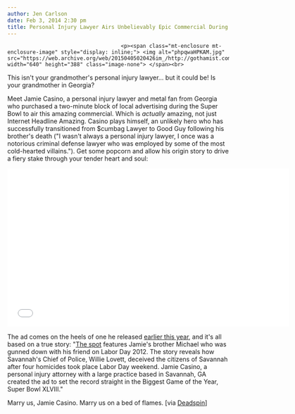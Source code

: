 ```yaml
---
author: Jen Carlson
date: Feb 3, 2014 2:30 pm
title: Personal Injury Lawyer Airs Unbelievably Epic Commercial During Super Bowl
---
```


	
										<p><span class="mt-enclosure mt-enclosure-image" style="display: inline;"> <img alt="phpqwaHPKAM.jpg" src="https://web.archive.org/web/20150405020426im_/http://gothamist.com/attachments/arts_jen/phpqwaHPKAM.jpg" width="640" height="388" class="image-none"> </span><br>
<span class="photo_caption">This isn&apos;t your grandmother&apos;s personal injury lawyer... but it could be! Is your grandmother in Georgia?</span></p>

<p>Meet Jamie Casino, a personal injury lawyer and metal fan from Georgia who purchased a two-minute block of local advertising during the Super Bowl to air this amazing commercial. Which is <em>actually</em> amazing, not just Internet Headline Amazing. Casino plays himself, an unlikely hero who has successfully transitioned from $cumbag Lawyer to Good Guy following his brother&apos;s death (&quot;I wasn&apos;t always a personal injury lawyer, I once was a notorious criminal defense lawyer who was employed by some of the most cold-hearted villains.&quot;). Get some popcorn and allow his origin story to drive a fiery stake through your tender heart and soul:</p>

<p><iframe width="640" height="360" src="//web.archive.org/web/20150405020426if_/http://www.youtube.com/embed/jr2gdPY-88w" frameborder="0" allowfullscreen></iframe></p>

<p>The ad comes on the heels of one he released <a href="https://web.archive.org/web/20150405020426/http://abovethelaw.com/2014/01/hilarious-commercial-alert-attorney-smashes-insurance-companies-with-a-hammer/">earlier this year</a>, and it&apos;s all based on a true story: &quot;<a href="https://web.archive.org/web/20150405020426/http://www.youtube.com/watch?v=jr2gdPY-88w#t=0">The spot</a> features Jamie&apos;s brother Michael who was gunned down with his friend on Labor Day 2012. The story reveals how Savannah&apos;s Chief of Police, Willie Lovett, deceived the citizens of Savannah after four homicides took place Labor Day weekend. Jamie Casino, a personal injury attorney with a large practice based in Savannah, GA created the ad to set the record straight in the Biggest Game of the Year, Super Bowl XLVIII.&quot; </p>

<p>Marry us, Jamie Casino. Marry us on a bed of flames. [via <a href="https://web.archive.org/web/20150405020426/http://deadspin.com/georgia-lawyers-local-super-bowl-ad-is-batshit-amazing-1514869904">Deadspin</a>]</p>					
										
									
				